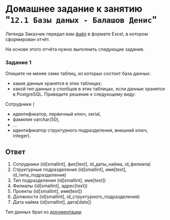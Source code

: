 # Домашнее задание к занятию "`12.1 Базы даных - Балашов Денис`"

Легенда
Заказчик передал вам [файл](https://github.com/netology-code/sdb-homeworks/blob/main/resources/hw-12-1.xlsx) в формате Excel, в котором сформирован отчёт.

На основе этого отчёта нужно выполнить следующие задания.

### Задание 1
Опишите не менее семи таблиц, из которых состоит база данных:

- какие данные хранятся в этих таблицах;
- какой тип данных у столбцов в этих таблицах, если данные хранятся в PostgreSQL.
Приведите решение к следующему виду:

Сотрудники (
- идентификатор, первичный ключ, serial,
- фамилия varchar(50),
- ...
- идентификатор структурного подразделения, внешний ключ, integer).

## Ответ
1. Сотрудники (id[smallint], фио[text], id_даты_найма, id_филиала)
2. Структурные подразделения (id[smallint], имя[text], id_типа_подразделения)
3. Тип подразделения (id[smallint], имя[text])
4. Филиалы (id[smallint], адрес[text])
5. Проекты (id[smallint], имя[text])
6. Должности (id[smallint], id_структурного_подразделения)
7. Дата найма (id[smallint], дата[date])
 
Тип данных брал из [документации](https://www.postgresql.org/docs/current/datatype.html)